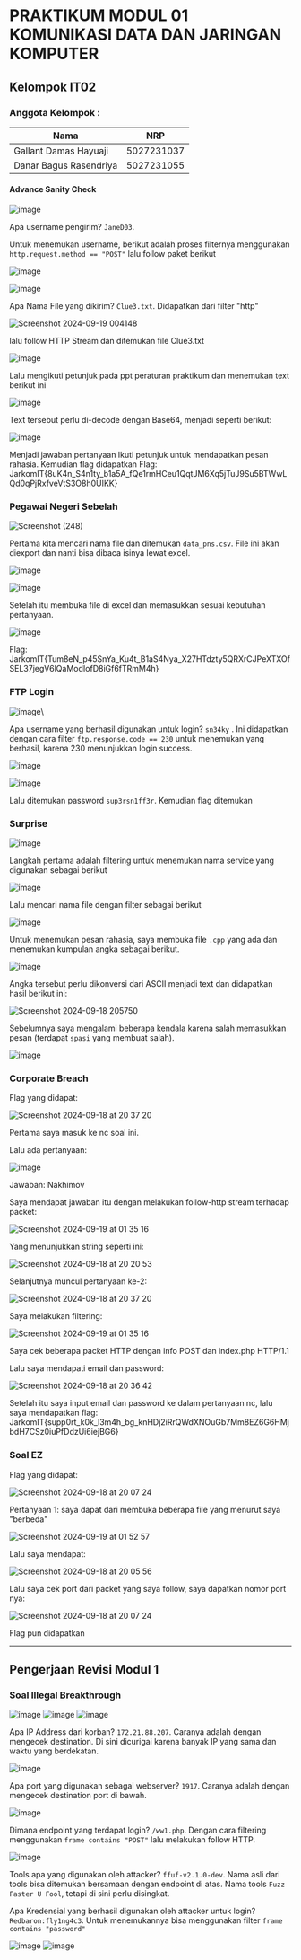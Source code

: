 # PRAKTIKUM MODUL 01 KOMUNIKASI DATA DAN JARINGAN KOMPUTER
## Kelompok IT02
### Anggota Kelompok :
|             Nama              |     NRP    |
|-------------------------------|------------|
| Gallant Damas Hayuaji         | 5027231037 |
| Danar Bagus Rasendriya        | 5027231055 |

#### Advance Sanity Check
![image](https://github.com/user-attachments/assets/cd807fba-bbf3-4ed7-9d9b-4e8d97c2f5ea)

Apa username pengirim? ```JaneD03```.

Untuk menemukan username, berikut adalah proses filternya menggunakan ```http.request.method == "POST"``` lalu follow paket berikut

![image](https://github.com/user-attachments/assets/a678f5a6-9d02-4ee2-bb2f-4520e90b8a4a)

![image](https://github.com/user-attachments/assets/5c1114ed-7d89-42e4-8cd6-8fb5e1b43663)

Apa Nama File yang dikirim? ```Clue3.txt```. Didapatkan dari filter "http"

![Screenshot 2024-09-19 004148](https://github.com/user-attachments/assets/df275960-725f-484b-94fc-1ef777b31930)

lalu follow HTTP Stream dan ditemukan file Clue3.txt

![image](https://github.com/user-attachments/assets/b69bba2e-79de-4f8d-ade6-0461ca9f7156)

Lalu mengikuti petunjuk pada ppt peraturan praktikum dan menemukan text berikut ini

![image](https://github.com/user-attachments/assets/103c0b23-973f-4c60-a825-c37de4635f90)

Text tersebut perlu di-decode dengan Base64, menjadi seperti berikut:

![image](https://github.com/user-attachments/assets/887ea428-775c-490a-9cc6-53d61568e198)

Menjadi jawaban pertanyaan 
Ikuti petunjuk untuk mendapatkan pesan rahasia. Kemudian flag didapatkan
Flag: JarkomIT{8uK4n_S4n1ty_b1a5A_fQe1rmHCeu1QqtJM6Xq5jTuJ9Su5BTWwLQd0qPjRxfveVtS3O8h0UIKK}

### Pegawai Negeri Sebelah
![Screenshot (248)](https://github.com/user-attachments/assets/f16424d4-f5b8-4683-867f-ff87e3a0ca29)

Pertama kita mencari nama file dan ditemukan ```data_pns.csv```. File ini akan diexport dan nanti bisa dibaca isinya lewat excel.

![image](https://github.com/user-attachments/assets/0b491208-3dbc-456b-8544-cab85ae589a8)

![image](https://github.com/user-attachments/assets/109fef1b-1a5e-49a4-b1fe-2bb4828748fd)

Setelah itu membuka file di excel dan memasukkan sesuai kebutuhan pertanyaan.

![image](https://github.com/user-attachments/assets/bd5dcfb6-3a2e-4eb0-8c39-8943fcb6a27e)

Flag: JarkomIT{Tum8eN_p45SnYa_Ku4t_B1aS4Nya_X27HTdzty5QRXrCJPeXTXOfSEL37jegV6lQaModIofD8iGf6fTRmM4h}

### FTP Login
![image](https://github.com/user-attachments/assets/480f85df-107e-4977-9047-7a110f7ac35a)\

Apa username yang berhasil digunakan untuk login? ```sn34ky``` . Ini didapatkan dengan cara filter ```ftp.response.code == 230``` untuk menemukan yang berhasil, karena 230 menunjukkan login success.

![image](https://github.com/user-attachments/assets/ea9a95ae-5737-4e18-9e0f-622e09b3feee)

![image](https://github.com/user-attachments/assets/571ebdab-81ad-4e80-ada1-c536d2c96430)

Lalu ditemukan password ```sup3rsn1ff3r```. Kemudian flag ditemukan

### Surprise
![image](https://github.com/user-attachments/assets/ac9c8617-eb8b-4d35-a779-d0479af0f199)

Langkah pertama adalah filtering untuk menemukan nama service yang digunakan sebagai berikut

![image](https://github.com/user-attachments/assets/f6c8fe80-15c6-44d6-89c6-b15302ef082a)

Lalu mencari nama file dengan filter sebagai berikut

![image](https://github.com/user-attachments/assets/f92aeb97-ab40-4055-b678-1cc0b237c1b6)

Untuk menemukan pesan rahasia, saya membuka file ```.cpp``` yang ada dan menemukan kumpulan angka sebagai berikut.

![image](https://github.com/user-attachments/assets/a273d69b-b988-406f-9ef4-f029b7d9a02a)

Angka tersebut perlu dikonversi dari ASCII menjadi text dan didapatkan hasil berikut ini:

![Screenshot 2024-09-18 205750](https://github.com/user-attachments/assets/ef2ba6fb-2507-4d8d-9a74-b13896e68e70)

Sebelumnya saya mengalami beberapa kendala karena salah memasukkan pesan (terdapat ```spasi``` yang membuat salah).

![image](https://github.com/user-attachments/assets/0c3f6953-906c-4139-9be0-032455175444)

### Corporate Breach

Flag yang didapat:

![Screenshot 2024-09-18 at 20 37 20](https://github.com/user-attachments/assets/0ae967a5-f931-4014-9752-6f591ceb6f73)

Pertama saya masuk ke nc soal ini.

Lalu ada pertanyaan:

![image](https://github.com/user-attachments/assets/79110f20-21b5-4298-8962-696d3bd63fbe)

Jawaban: Nakhimov

Saya mendapat jawaban itu dengan melakukan follow-http stream terhadap packet:

![Screenshot 2024-09-19 at 01 35 16](https://github.com/user-attachments/assets/4f1196d8-b8a8-46dd-b5d1-773b13e14535)

Yang menunjukkan string seperti ini:

![Screenshot 2024-09-18 at 20 20 53](https://github.com/user-attachments/assets/f4114fae-5db2-4aa4-8617-93fe481e6efe)

Selanjutnya muncul pertanyaan ke-2:

![Screenshot 2024-09-18 at 20 37 20](https://github.com/user-attachments/assets/4c4832ca-6c25-4173-9284-33ff995d8e2a)

Saya melakukan filtering:

![Screenshot 2024-09-19 at 01 35 16](https://github.com/user-attachments/assets/94ef7bbf-37d1-4fe2-a779-bdc599473519)

Saya cek beberapa packet HTTP dengan info POST dan index.php HTTP/1.1

Lalu saya mendapati email dan password:

![Screenshot 2024-09-18 at 20 36 42](https://github.com/user-attachments/assets/984ad809-c3d5-4a27-ae1e-eca7cf458bc4)

Setelah itu saya input email dan password ke dalam pertanyaan nc, lalu saya mendapatkan flag: JarkomIT{supp0rt_k0k_l3m4h_bg_knHDj2iRrQWdXNOuGb7Mm8EZ6G6HMjbdH7CSz0iuPfDdzUi6iejBG6}

### Soal EZ

Flag yang didapat:

![Screenshot 2024-09-18 at 20 07 24](https://github.com/user-attachments/assets/ce9a4889-ef7c-450c-9947-c4ac84d0b2a2)

Pertanyaan 1: saya dapat dari membuka beberapa file yang menurut saya "berbeda"

![Screenshot 2024-09-19 at 01 52 57](https://github.com/user-attachments/assets/c171d8c8-2212-41ec-8f88-293329901a29)

Lalu saya mendapat:

![Screenshot 2024-09-18 at 20 05 56](https://github.com/user-attachments/assets/8bf6f01f-236b-41a7-b34b-d5ea12d633e0)

Lalu saya cek port dari packet yang saya follow, saya dapatkan nomor port nya:

![Screenshot 2024-09-18 at 20 07 24](https://github.com/user-attachments/assets/72a9c8da-19a6-4cf6-b5a1-bb2e9f698d3f)

Flag pun didapatkan 

-----------------------------------------------------------
## Pengerjaan Revisi Modul 1
### Soal Illegal Breakthrough

![image](https://github.com/user-attachments/assets/47d9a04b-8a92-4140-8229-787bba15cd69)
![image](https://github.com/user-attachments/assets/ebaa57f5-fe76-48c9-a818-f11b7755d897)
![image](https://github.com/user-attachments/assets/530ab2b0-b1f6-4cf5-90d6-01106729b4db)

Apa IP Address dari korban? ```172.21.88.207```. Caranya adalah dengan mengecek destination. Di sini dicurigai karena banyak IP yang sama dan waktu yang berdekatan.

![image](https://github.com/user-attachments/assets/d9f2b99e-f106-4ed5-9857-f38a4203d7b7)

Apa port yang digunakan sebagai webserver? ```1917```. Caranya adalah dengan mengecek destination port di bawah.

![image](https://github.com/user-attachments/assets/7a5405ad-d0d3-45e9-b2aa-aa4f1266c531)

Dimana endpoint yang terdapat login? ```/ww1.php```. Dengan cara filtering menggunakan ```frame contains "POST"``` lalu melakukan follow HTTP.

![image](https://github.com/user-attachments/assets/8460101f-408b-445e-8c5c-11abc7a2cc08)

Tools apa yang digunakan oleh attacker? ```ffuf-v2.1.0-dev```. Nama asli dari tools bisa ditemukan bersamaan dengan endpoint di atas. Nama tools ```Fuzz Faster U Fool```, tetapi di sini perlu disingkat.

Apa Kredensial yang berhasil digunakan oleh attacker untuk login? ```Redbaron:fly1ng4c3```. Untuk menemukannya bisa menggunakan filter ```frame contains "password"```

![image](https://github.com/user-attachments/assets/c09a46bd-1560-4e3c-95a5-2490d2d0ebe2)
![image](https://github.com/user-attachments/assets/6ef6c9ec-576b-4a13-ac12-3e9a3792cc9f)
